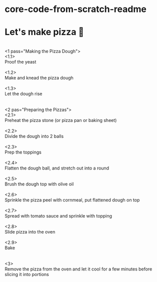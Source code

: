 # core-code-from-scratch-readme

<h1>
  Let's make pizza 🍕
</h1>
<pizza><br>
    <1 pass="Making the Pizza Dough"><br>
        <1.1><br>
            Proof the yeast<br>
        </1.1><br>
        <1.2><br>
            Make and knead the pizza dough<br>
        </1.2><br>
        <1.3><br>
            Let the dough rise<br>
        </1.3><br>   
    </1><br>
    <2 pas="Preparing the Pizzas"><br>
        <2.1><br>
            Preheat the pizza stone (or pizza pan or baking sheet)<br>
        </2.1><br>
        <2.2><br>
            Divide the dough into 2 balls<br>
        </2.2><br>
        <2.3><br>
            Prep the toppings<br>
        </2.3><br>
        <2.4><br>
            Flatten the dough ball, and stretch out into a round<br>
        </2.4><br>
        <2.5><br>
        Brush the dough top with olive oil<br>
        </2.5><br>
        <2.6><br>
        Sprinkle the pizza peel with cornmeal, put flattened dough on top<br>
        </2.6><br>
        <2.7><br>
            Spread with tomato sauce and sprinkle with topping<br>
        </2.7><br>
        <2.8><br>
            Slide pizza into the oven<br>
        </2.8><br>
        <2.9><br>
            Bake<br>
        </2.9><br>
    </2><br>
    <3><br>
        Remove the pizza from the oven and let it cool for a few minutes before slicing it into portions<br>
    </3><br>
</pizza><br>
